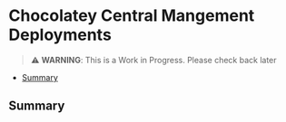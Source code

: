 # Chocolatey Central Mangement Deployments

> :warning: **WARNING**: This is a Work in Progress. Please check back later

<!-- TOC depthFrom:2 -->

- [Summary](#summary)

<!-- /TOC -->

## Summary
